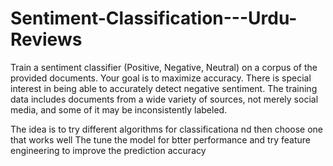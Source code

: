 # Sentiment-Classification---Urdu-Reviews
Train a sentiment classifier (Positive, Negative, Neutral) on a corpus of the provided documents. 
Your goal is to maximize accuracy. There is special interest in being able to accurately detect negative sentiment. 
The training data includes documents from a wide variety of sources, not merely social media, and some of it may be inconsistently labeled. 

The idea is to try different algorithms for classificationa nd then choose one that works well
The tune the model for btter performance and try feature engineering to improve the prediction accuracy
